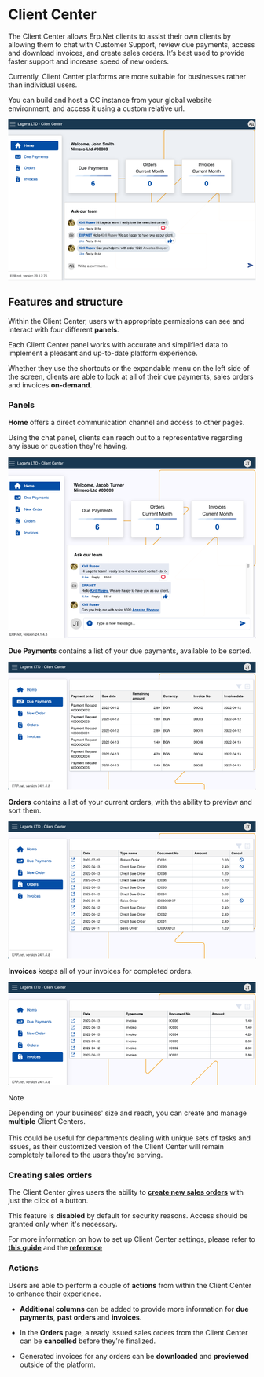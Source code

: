 # Client Center

The Client Center allows Erp.Net clients to assist their own clients by allowing them to chat with Customer Support, review due payments, access and download invoices, and create sales orders. It’s best used to provide faster support and increase speed of new orders.

Currently, Client Center platforms are more suitable for businesses rather than individual users. 

You can build and host a CC instance from your global website environment, and access it using a custom relative url.

![picture](pictures/intro.png)

## Features and structure

Within the Client Center, users with appropriate permissions can see and interact with four different **panels**. 

Each Client Center panel works with accurate and simplified data to implement a pleasant and up-to-date platform experience. 

Whether they use the shortcuts or the expandable menu on the left side of the screen, clients are able to look at all of their due payments, sales orders and invoices **on-demand**.

### Panels

**Home** offers a direct communication channel and access to other pages.

Using the chat panel, clients can reach out to a representative regarding any issue or question they're having.

![picture](pictures/homechat.png)

**Due Payments** contains a list of your due payments, available to be sorted.

![picture](pictures/duepaymentss.png)

**Orders** contains a list of your current orders, with the ability to preview and sort them.

![picture](pictures/orderss.png)

**Invoices** keeps all of your invoices for completed orders.

![picture](pictures/invoicess.png)

> [!NOTE]
>
> Depending on your business' size and reach, you can create and manage **multiple** Client Centers. <br> <br> This could be useful for departments dealing with unique sets of tasks and issues, as their customized version of the Client Center will remain completely tailored to the users they’re serving.

### Creating sales orders

The Client Center gives users the ability to **[create new sales orders](how-to/create-new-order.md)** with just the click of a button.

This feature is **disabled** by default for security reasons. Access should be granted only when it's necessary.

For more information on how to set up Client Center settings, please refer to **[this guide](how-to/apply-platform-settings.md)** and the **[reference](reference.md)**

### Actions

Users are able to perform a couple of **actions** from within the Client Center to enhance their experience.

- **Additional columns** can be added to provide more information for **due payments**, **past orders** and **invoices**.

- In the **Orders** page, already issued sales orders from the Client Center can be **cancelled** before they're finalized.

- Generated invoices for any orders can be **downloaded** and **previewed** outside of the platform.

